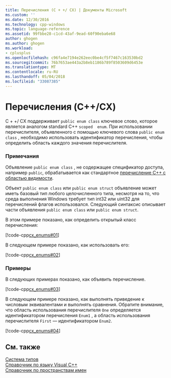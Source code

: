 ```yaml
---
title: Перечисления (C + +/ CX) | Документы Microsoft
ms.custom: ''
ms.date: 12/30/2016
ms.technology: cpp-windows
ms.topic: language-reference
ms.assetid: 99fbbe28-c1cd-43af-9ead-60f90eba6e68
author: ghogen
ms.author: ghogen
ms.workload:
- cplusplus
ms.openlocfilehash: c96fa4e7194e262eec0be4cf5f7467c163530bd2
ms.sourcegitcommit: 76b7653ae443a2b8eb1186b789f8503609d6453e
ms.translationtype: MT
ms.contentlocale: ru-RU
ms.lasthandoff: 05/04/2018
ms.locfileid: "33087385"
---
```

# <a name="enums-ccx"></a>Перечисления (C++/CX)
C + +/ CX поддерживает `public enum class` ключевое слово, которое является аналогом standard C++ `scoped  enum`. При использовании перечислителя, объявленного с помощью ключевого слова `public enum class` , необходимо использовать идентификатор перечисления, чтобы определить область каждого значения перечислителя.  
  
### <a name="remarks"></a>Примечания  
 Объявление `public enum class` , не содержащее спецификатор доступа, например `public`, обрабатывается как стандартное [перечисление С++ с областью видимости](../cpp/enumerations-cpp.md).  
  
 Объект `public enum class` или `public enum struct` объявление может иметь базовый тип любого целочисленного типа, несмотря на то, что среда выполнения Windows требует тип int32 или uint32 для перечислений флагов использовался. Следующий синтаксис описывает части объявления `public enum class` или `public enum struct`.  
  
 В этом примере показано, как определить открытый класс перечисления:  
  
 [!code-cpp[cx_enums#01](../cppcx/codesnippet/CPP/cpp/class1.h#01)]  
  
 В следующем примере показано, как использовать его:  
  
 [!code-cpp[cx_enums#02](../cppcx/codesnippet/CPP/cpp/class1.h#02)]  
  
### <a name="examples"></a>Примеры  
 В следующих примерах показано, как объявить перечисление.  
  
 [!code-cpp[cx_enums#03](../cppcx/codesnippet/CPP/cpp/class1.h#03)]  
  
 В следующем примере показано, как выполнять приведение к числовым эквивалентами и выполнять сравнения. Обратите внимание, что область использования перечислителя `One` определяется идентификатором перечисления `Enum1` , а область использования перечислителя `First` — идентификатором `Enum2`.  
  
 [!code-cpp[cx_enums#04](../cppcx/codesnippet/CPP/cpp/class1.h#04)]  
  
## <a name="see-also"></a>См. также  
 [Система типов](../cppcx/type-system-c-cx.md)   
 [Справочник по языку Visual C++](../cppcx/visual-c-language-reference-c-cx.md)   
 [Справочник по пространствам имен](../cppcx/namespaces-reference-c-cx.md)
